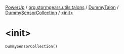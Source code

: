 [PowerUp](../../../index.md) / [org.stormgears.utils.talons](../../index.md) / [DummyTalon](../index.md) / [DummySensorCollection](index.md) / [&lt;init&gt;](./-init-.md)

# &lt;init&gt;

`DummySensorCollection()`